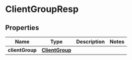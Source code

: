 # ClientGroupResp

## Properties
Name | Type | Description | Notes
------------ | ------------- | ------------- | -------------
**clientGroup** | [**ClientGroup**](ClientGroup.md) |  | 
